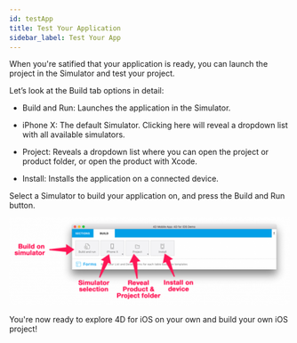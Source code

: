```yaml
---
id: testApp
title: Test Your Application
sidebar_label: Test Your App
---
```


When you're satified that your application is ready, you can launch the project in the Simulator and test your project.

Let’s look at the Build tab options in detail:

* Build and Run: Launches the application in the Simulator.

* iPhone X: The default Simulator. Clicking here will reveal a dropdown list with all available simulators.

* Project: Reveals a dropdown list where you can open the project or product folder, or open the product with Xcode.

* Install: Installs the application on a connected device.
 

Select a Simulator to build your application on, and press the Build and Run button.

![alt-text](assets/4DforiOSOverview/Build-Tab-4D-for-iOS.png)

You're now ready to explore 4D for iOS on your own and build your own iOS project!


